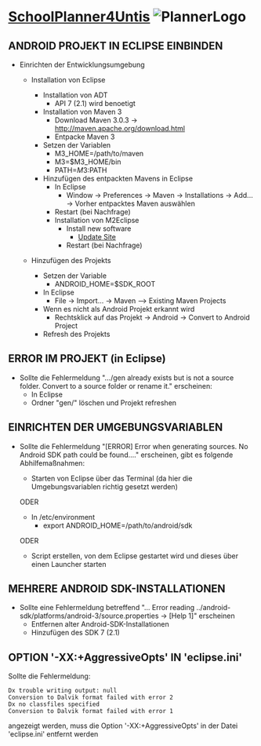 [SchoolPlanner4Untis](http://www.schoolplanner.at/) ![PlannerLogo](http://www.schoolplanner.at/wordpress/wp-content/themes/notepad-theme/img/logo.png)
==================================================

ANDROID PROJEKT IN ECLIPSE EINBINDEN
------------------------------------

* Einrichten der Entwicklungsumgebung
	* Installation von Eclipse
		* Installation von ADT
			* API 7 (2.1) wird benoetigt
		* Installation von Maven 3
			* Download Maven 3.0.3
				-> http://maven.apache.org/download.html
			* Entpacke Maven 3
		* Setzen der Variablen
			* M3_HOME=/path/to/maven
			* M3=$M3_HOME/bin
			* PATH=$M3:$PATH
		* Hinzufügen des entpackten Mavens in Eclipse
			* In Eclipse
				* Window -> Preferences -> Maven -> Installations -> Add... -> Vorher entpacktes Maven auswählen
			* Restart (bei Nachfrage)
			* Installation von M2Eclipse
				* Install new software
					* [Update Site](http://m2eclipse.sonatype.org/sites/m2e)
				* Restart (bei Nachfrage)

	* Hinzufügen des Projekts
		* Setzen der Variable
			* ANDROID_HOME=$SDK_ROOT
		* In Eclipse
			* File -> Import... -> Maven --> Existing Maven Projects
		* Wenn es nicht als Android Projekt erkannt wird
			* Rechtsklick auf das Projekt -> Android -> Convert to Android Project
		* Refresh des Projekts


ERROR IM PROJEKT (in Eclipse)
-----------------------------

* Sollte die Fehlermeldung ".../gen already exists but is not a source folder. Convert to a source folder or rename it." erscheinen:
	* In Eclipse
	* Ordner "gen/" löschen und Projekt refreshen


EINRICHTEN DER UMGEBUNGSVARIABLEN
---------------------------------
	
* Sollte die Fehlermeldung "[ERROR] Error when generating sources. No Android SDK path could be found...." erscheinen, gibt es folgende Abhilfemaßnahmen:
	* Starten von Eclipse über das Terminal (da hier die Umgebungsvariablen richtig gesetzt werden)
		
	ODER
		
	* In /etc/environment
		* export ANDROID_HOME=/path/to/android/sdk
	
	ODER
		
	* Script erstellen, von dem Eclipse gestartet wird und dieses über einen Launcher starten


MEHRERE ANDROID SDK-INSTALLATIONEN
----------------------------------

* Sollte eine Fehlermeldung betreffend "... Error reading ../android-sdk/platforms/android-3/source.properties -> [Help 1]" erscheinen
	* Entfernen alter Android-SDK-Installationen
	* Hinzufügen des SDK 7 (2.1)


OPTION '-XX:+AggressiveOpts' IN 'eclipse.ini'
---------------------------------------------
Sollte die Fehlermeldung:

	Dx trouble writing output: null
	Conversion to Dalvik format failed with error 2
	Dx no classfiles specified
	Conversion to Dalvik format failed with error 1
		
angezeigt werden, muss die Option '-XX:+AggressiveOpts' in der Datei 'eclipse.ini' entfernt werden
